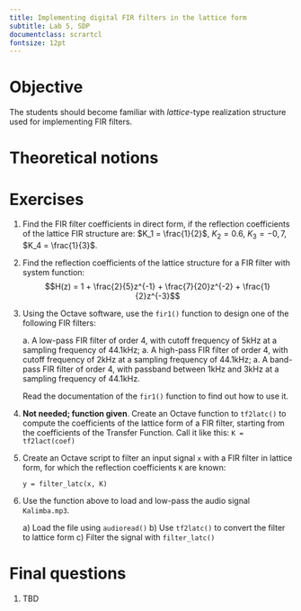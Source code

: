 ```yaml
---
title: Implementing digital FIR filters in the lattice form
subtitle: Lab 5, SDP
documentclass: scrartcl
fontsize: 12pt
---
```


# Objective

The students should become familiar with *lattice*-type realization structure
used for implementing FIR filters.

# Theoretical notions


# Exercises

1. Find the FIR filter coefficients in direct form, if the reflection coefficients
of the lattice FIR structure are:
$K_1 = \frac{1}{2}$, $K_2 = 0.6$, $K_3 = -0,7$, $K_4 = \frac{1}{3}$.

2. Find the reflection coefficients of the lattice structure for a FIR filter with system function:
$$H(z) = 1 + \frac{2}{5}z^{-1} + \frac{7}{20}z^{-2} + \frac{1}{2}z^{-3}$$


3. Using the Octave software, use the `fir1()` function to design one of the following FIR filters:
    
    a. A low-pass FIR filter of order 4, with cutoff frequency of 5kHz at a sampling frequency of 44.1kHz;
    a. A high-pass FIR filter of order 4, with cutoff frequency of 2kHz at a sampling frequency of 44.1kHz;
    a. A band-pass FIR filter of order 4, with passband between 1kHz and 3kHz at a sampling frequency of 44.1kHz.
    
    Read the documentation of the `fir1()` function to find out how to use it.

4. **Not needed; function given**. Create an Octave function to `tf2latc()` to compute the coefficients of the lattice form of a FIR filter, 
starting from the coefficients of the Transfer Function. Call it like this: `K = tf2lact(coef)`

4. Create an Octave script to filter an input signal `x` with a FIR filter in lattice form, for which the reflection coefficients `K` are known:
    
    ```
    y = filter_latc(x, K)
    ```

5. Use the function above to load and low-pass the audio signal `Kalimba.mp3`.

    a) Load the file using `audioread()`
    b) Use `tf2latc()` to convert the filter to lattice form
    c) Filter the signal with `filter_latc()`


# Final questions

1. TBD
